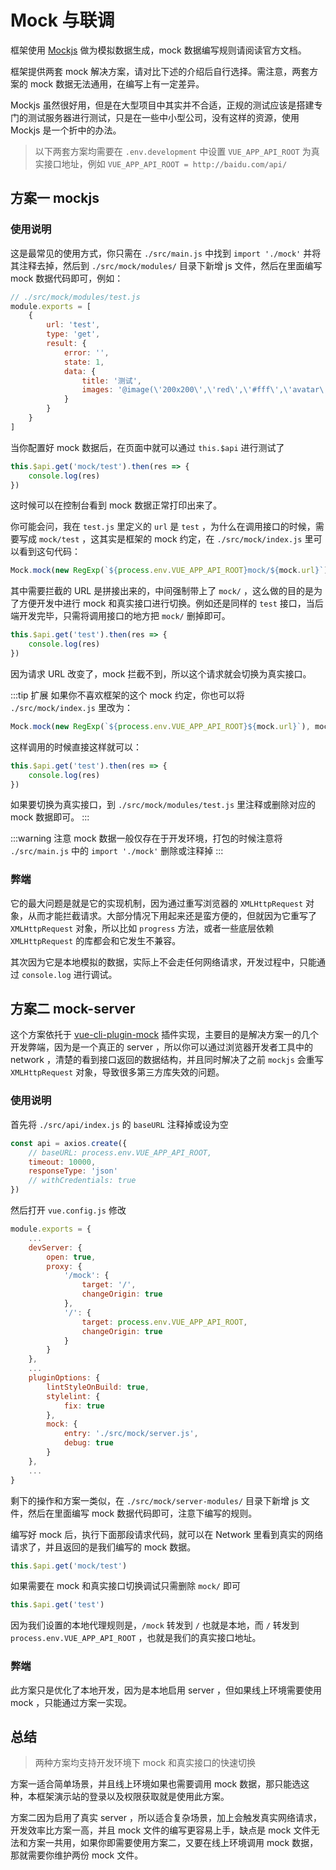 # Mock 与联调

框架使用 [Mockjs](https://github.com/nuysoft/Mock) 做为模拟数据生成，mock 数据编写规则请阅读官方文档。

框架提供两套 mock 解决方案，请对比下述的介绍后自行选择。需注意，两套方案的 mock 数据无法通用，在编写上有一定差异。

Mockjs 虽然很好用，但是在大型项目中其实并不合适，正规的测试应该是搭建专门的测试服务器进行测试，只是在一些中小型公司，没有这样的资源，使用 Mockjs 是一个折中的办法。

> 以下两套方案均需要在 `.env.development` 中设置 `VUE_APP_API_ROOT` 为真实接口地址，例如 `VUE_APP_API_ROOT = http://baidu.com/api/`

## 方案一 mockjs

### 使用说明

这是最常见的使用方式，你只需在 `./src/main.js` 中找到 `import './mock'` 并将其注释去掉，然后到 `./src/mock/modules/` 目录下新增 js 文件，然后在里面编写 mock 数据代码即可，例如：

```js
// ./src/mock/modules/test.js
module.exports = [
    {
        url: 'test',
        type: 'get',
        result: {
            error: '',
            state: 1,
            data: {
                title: '测试',
                images: '@image(\'200x200\',\'red\',\'#fff\',\'avatar\')'
            }
        }
    }
]
```

当你配置好 mock 数据后，在页面中就可以通过 `this.$api` 进行测试了

```js
this.$api.get('mock/test').then(res => {
    console.log(res)
})
```

这时候可以在控制台看到 mock 数据正常打印出来了。

你可能会问，我在 `test.js` 里定义的 `url` 是 `test` ，为什么在调用接口的时候，需要写成 `mock/test` ，这其实是框架的 mock 约定，在 `./src/mock/index.js` 里可以看到这句代码：

```js
Mock.mock(new RegExp(`${process.env.VUE_APP_API_ROOT}mock/${mock.url}`), mock.type || 'get', mock.result)
```

其中需要拦截的 URL 是拼接出来的，中间强制带上了 `mock/` ，这么做的目的是为了方便开发中进行 mock 和真实接口进行切换。例如还是同样的 `test` 接口，当后端开发完毕，只需将调用接口的地方把 `mock/` 删掉即可。

```js
this.$api.get('test').then(res => {
    console.log(res)
})
```

因为请求 URL 改变了，mock 拦截不到，所以这个请求就会切换为真实接口。

:::tip 扩展
如果你不喜欢框架的这个 mock 约定，你也可以将 `./src/mock/index.js` 里改为：

```js
Mock.mock(new RegExp(`${process.env.VUE_APP_API_ROOT}${mock.url}`), mock.type || 'get', mock.result)
```

这样调用的时候直接这样就可以：

```js
this.$api.get('test').then(res => {
    console.log(res)
})
```

如果要切换为真实接口，到 `./src/mock/modules/test.js` 里注释或删除对应的 mock 数据即可。
:::

:::warning 注意
mock 数据一般仅存在于开发环境，打包的时候注意将 `./src/main.js` 中的 `import './mock'` 删除或注释掉
:::

### 弊端

它的最大问题是就是它的实现机制，因为通过重写浏览器的 `XMLHttpRequest` 对象，从而才能拦截请求。大部分情况下用起来还是蛮方便的，但就因为它重写了 `XMLHttpRequest` 对象，所以比如 `progress` 方法，或者一些底层依赖 `XMLHttpRequest` 的库都会和它发生不兼容。

其次因为它是本地模拟的数据，实际上不会走任何网络请求，开发过程中，只能通过 `console.log` 进行调试。

## 方案二 mock-server

这个方案依托于 [vue-cli-plugin-mock](https://github.com/xuxihai123/vue-cli-plugin-mock) 插件实现，主要目的是解决方案一的几个开发弊端，因为是一个真正的 server ，所以你可以通过浏览器开发者工具中的 network ，清楚的看到接口返回的数据结构，并且同时解决了之前 `mockjs` 会重写 `XMLHttpRequest` 对象，导致很多第三方库失效的问题。

### 使用说明

首先将 `./src/api/index.js` 的 `baseURL` 注释掉或设为空

```js
const api = axios.create({
    // baseURL: process.env.VUE_APP_API_ROOT,
    timeout: 10000,
    responseType: 'json'
    // withCredentials: true
})
```

然后打开 `vue.config.js` 修改

```js
module.exports = {
    ...
    devServer: {
        open: true,
        proxy: {
            '/mock': {
                target: '/',
                changeOrigin: true
            },
            '/': {
                target: process.env.VUE_APP_API_ROOT,
                changeOrigin: true
            }
        }
	},
	...
    pluginOptions: {
        lintStyleOnBuild: true,
        stylelint: {
            fix: true
        },
        mock: {
            entry: './src/mock/server.js',
            debug: true
        }
    },
	...
}
```

剩下的操作和方案一类似，在 `./src/mock/server-modules/` 目录下新增 js 文件，然后在里面编写 mock 数据代码即可，注意下编写的规则。


编写好 mock 后，执行下面那段请求代码，就可以在 Network 里看到真实的网络请求了，并且返回的是我们编写的 mock 数据。

```js
this.$api.get('mock/test')
```

如果需要在 mock 和真实接口切换调试只需删除 `mock/` 即可

```js
this.$api.get('test')
```

因为我们设置的本地代理规则是，`/mock` 转发到 `/` 也就是本地，而 `/` 转发到 `process.env.VUE_APP_API_ROOT` ，也就是我们的真实接口地址。

### 弊端

此方案只是优化了本地开发，因为是本地启用 server ，但如果线上环境需要使用 mock ，只能通过方案一实现。

## 总结

> 两种方案均支持开发环境下 mock 和真实接口的快速切换

方案一适合简单场景，并且线上环境如果也需要调用 mock 数据，那只能选这种，本框架演示站的登录以及权限获取就是使用此方案。

方案二因为启用了真实 server ，所以适合复杂场景，加上会触发真实网络请求，开发效率比方案一高，并且 mock 文件的编写更容易上手，缺点是 mock 文件无法和方案一共用，如果你即需要使用方案二，又要在线上环境调用 mock 数据，那就需要你维护两份 mock 文件。

